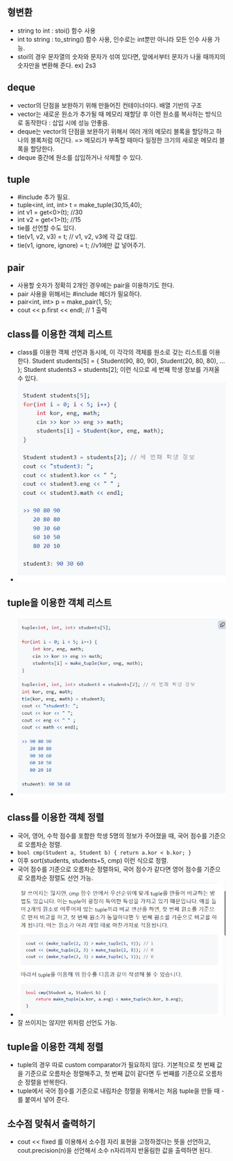 ## 형변환
- string to int : stoi() 함수 사용
- int to string : to_string() 함수 사용, 인수로는 int뿐만 아니라 모든 인수 사용 가능.
- stoi의 경우 문자열의 숫자와 문자가 섞여 있다면, 앞에서부터 문자가 나올 때까지의 숫자만을 
변환해 준다. ex) 2s3

## deque
- vector의 단점을 보완하기 위해 만들어진 컨테이너이다. 배열 기반의 구조
- vector는 새로운 원소가 추가될 때 메모리 재할당 후 이런 원소를 복사하는 방식으로 동작한다 : 삽입 시에 성능 안좋음.
- deque는 vector의 단점을 보완하기 위해서 여러 개의 메모리 블록을 할당하고 하나의 블록처럼 여긴다. => 메모리가
부족할 때마다 일정한 크기의 새로운 메모리 블록을 할당한다.
- deque 중간에 원소를 삽입하거나 삭제할 수 있다.

## tuple
- #include <tuple> 추가 필요.
- tuple<int, int, int> t = make_tuple(30,15,40);
- int v1 = get<0>(t); //30
- int v2 = get<1>(t); //15
- tie를 선언할 수도 있다.
- tie(v1, v2, v3) = t; // v1, v2, v3에 각 값 대입.
- tie(v1, ignore, ignore) = t; //v1에만 값 넣어주기.

## pair
- 사용할 숫자가 정확히 2개인 경우에는 pair을 이용하기도 한다.
- pair 사용을 위해서는 #include <utility> 헤더가 필요하다.
- pair<int, int> p = make_pair(1, 5);
- cout << p.first << endl; // 1 출력

## class를 이용한 객체 리스트
- class를 이용한 객체 선언과 동시에, 이 각각의 객체를 원소로 갖는 리스트를 이용한다.
Student students[5] = { Student(90, 80, 90), Student(20, 80, 80), ... };
Student students3 = students[2]; 이런 식으로 세 번째 학생 정보를 가져올 수 있다.
- ![img.png](img.png)

## tuple을 이용한 객체 리스트
- ![img_1.png](img_1.png)

## class를 이용한 객체 정렬
- 국어, 영어, 수학 점수를 포함한 학생 5명의 정보가 주어졌을 때, 국어 점수를 기준으로 오름차순 정렬.
- `bool cmp(Student a, Student b) { return a.kor < b.kor; }`
- 이후 sort(students, students+5, cmp) 이런 식으로 정렬.
- 국어 점수를 기준으로 오름차순 정렬하되, 국어 점수가 같다면 영어 점수를 기준으로 오름차순 정렬도 선언 가능.
- ![img_2.png](img_2.png)
- 잘 쓰이지는 않지만 위처럼 선언도 가능.

## tuple을 이용한 객체 정렬
- tuple의 경우 따로 custom comparator가 필요하지 않다. 기본적으로 첫 번째 값을 기준으로 오름차순
정렬해주고, 첫 번째 값이 같다면 두 번째를 기준으로 오름차순 정렬을 반복한다.
- tuple에서 국어 점수를 기준으로 내림차순 정렬을 위해서는 처음 tuple을 만들 때 -를 붙여서 넣어 준다.

## 소수점 맞춰서 출력하기
- cout << fixed 를 이용해서 소수점 자리 표현을 고정하겠다는 뜻을 선언하고, 
cout.precision(n)을 선언해서 소수 n자리까지 반올림한 값을 출력하면 된다.